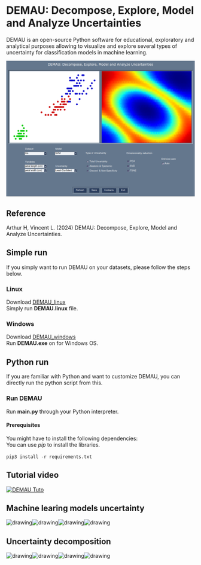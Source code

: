 # DEMAU: Decompose, Explore, Model and Analyze Uncertainties

DEMAU is an open-source Python software for educational, exploratory and
analytical purposes allowing to visualize and explore several types of uncertainty
for classification models in machine learning.  

<img src="figures/demau.png" alt="drawing" width="600"/>  

## Reference

Arthur H, Vincent L. (2024) DEMAU: Decompose, Explore, Model and Analyze Uncertainties.

## Simple run

If you simply want to run DEMAU on your datasets, please follow the steps below.

### Linux

Download [DEMAU_linux](https://www.dropbox.com/scl/fi/awmggk003fuu8yjl7nq31/DEMAU_linux.zip?rlkey=75zc0j9nf17blffchuai7h9k1&dl=0)  
Simply run __DEMAU.linux__ file.

### Windows

Download [DEMAU_windows](https://www.dropbox.com/scl/fi/wsu7hufuroukgd3m71ovs/DEMAU.zip?rlkey=3palpjt6vd4c3sedx478iuv7z&dl=0)  
Run __DEMAU.exe__ on for Windows OS.

## Python run

If you are familiar with Python and want to customize DEMAU, you can directly run the python script from this.

### Run DEMAU

Run __main.py__ through your Python interpreter.

#### Prerequisites

You might have to install the following dependencies:  
You can use _pip_ to install the libraries.

```pip3 install -r requirements.txt```

## Tutorial video

[![DEMAU Tuto](https://img.youtube.com/vi/2xHwqlJJTm4/0.jpg)](https://www.youtube.com/watch?v=2xHwqlJJTm4)

## Machine learing models uncertainty

<img src="figures/knn.png" alt="drawing" width="200"/><img src="figures/naivebayes.png" alt="drawing" width="200"/><img src="figures/svm.png" alt="drawing" width="200"/><img src="figures/rf.png" alt="drawing" width="200"/> 

## Uncertainty decomposition

<img src="figures/toy.png" alt="drawing" width="200"/><img src="figures/aleatoric.png" alt="drawing" width="200"/><img src="figures/epistemic.png" alt="drawing" width="200"/><img src="figures/nonspe.png" alt="drawing" width="200"/> 
